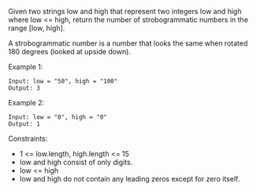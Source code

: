Given two strings low and high that represent two integers low and high where low <= high, return the number of strobogrammatic numbers in the range [low, high].

A strobogrammatic number is a number that looks the same when rotated 180 degrees (looked at upside down).

 

Example 1:
```
Input: low = "50", high = "100"
Output: 3
```

Example 2:
```
Input: low = "0", high = "0"
Output: 1
```

Constraints:

- 1 <= low.length, high.length <= 15
- low and high consist of only digits.
- low <= high
- low and high do not contain any leading zeros except for zero itself.